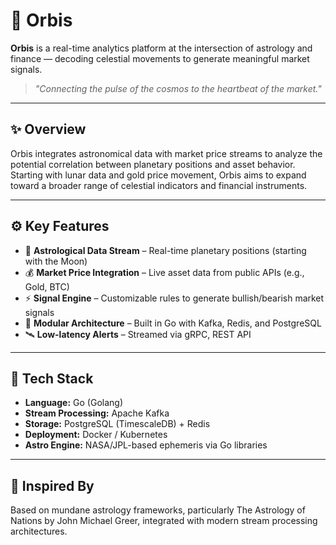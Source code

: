 # 🌌 Orbis

**Orbis** is a real-time analytics platform at the intersection of astrology and finance — decoding celestial movements to generate meaningful market signals.

> *"Connecting the pulse of the cosmos to the heartbeat of the market."*

---

## ✨ Overview

Orbis integrates astronomical data with market price streams to analyze the potential correlation between planetary positions and asset behavior. Starting with lunar data and gold price movement, Orbis aims to expand toward a broader range of celestial indicators and financial instruments.

---

## ⚙️ Key Features

- 🔭 **Astrological Data Stream** – Real-time planetary positions (starting with the Moon)
- 💰 **Market Price Integration** – Live asset data from public APIs (e.g., Gold, BTC)
- ⚡ **Signal Engine** – Customizable rules to generate bullish/bearish market signals
- 🧠 **Modular Architecture** – Built in Go with Kafka, Redis, and PostgreSQL
- 🛰️ **Low-latency Alerts** – Streamed via gRPC, REST API

---

## 🧩 Tech Stack

- **Language:** Go (Golang)
- **Stream Processing:** Apache Kafka
- **Storage:** PostgreSQL (TimescaleDB) + Redis
- **Deployment:** Docker / Kubernetes
- **Astro Engine:** NASA/JPL-based ephemeris via Go libraries

---

## 🔮 Inspired By
Based on mundane astrology frameworks, particularly The Astrology of Nations by John Michael Greer, integrated with modern stream processing architectures.



